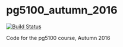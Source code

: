 # pg5100_autumn_2016

[![Build Status](https://travis-ci.org/arcuri82/pg5100_autumn_2016.svg?branch=master)](https://travis-ci.org/arcuri82/pg5100_autumn_2016)

Code for the pg5100 course, Autumn 2016
